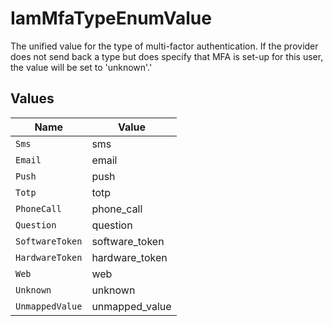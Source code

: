 # IamMfaTypeEnumValue

The unified value for the type of multi-factor authentication. If the provider does not send back a type but does specify that MFA is set-up for this user, the value will be set to 'unknown'.'


## Values

| Name            | Value           |
| --------------- | --------------- |
| `Sms`           | sms             |
| `Email`         | email           |
| `Push`          | push            |
| `Totp`          | totp            |
| `PhoneCall`     | phone_call      |
| `Question`      | question        |
| `SoftwareToken` | software_token  |
| `HardwareToken` | hardware_token  |
| `Web`           | web             |
| `Unknown`       | unknown         |
| `UnmappedValue` | unmapped_value  |